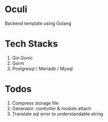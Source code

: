 # Oculi
Backend template using Golang

# Tech Stacks

1. Gin Gonic
2. Gorm
3. Postgresql / Mariadb / Mysql

# Todos

1. Compress storage file
2. Generator: controller & module attach
3. Translate sql error to understandable string